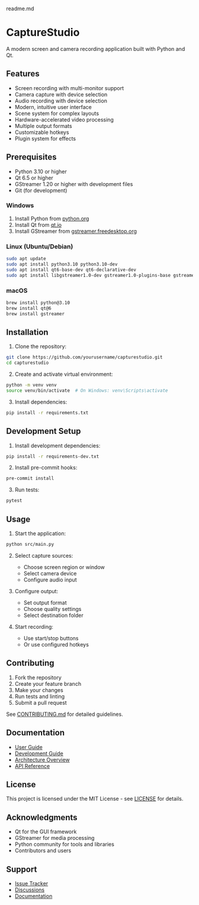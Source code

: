 readme.md

# CaptureStudio

A modern screen and camera recording application built with Python and Qt.

## Features

- Screen recording with multi-monitor support
- Camera capture with device selection
- Audio recording with device selection
- Modern, intuitive user interface
- Scene system for complex layouts
- Hardware-accelerated video processing
- Multiple output formats
- Customizable hotkeys
- Plugin system for effects

## Prerequisites

- Python 3.10 or higher
- Qt 6.5 or higher
- GStreamer 1.20 or higher with development files
- Git (for development)

### Windows

1. Install Python from [python.org](https://python.org)
2. Install Qt from [qt.io](https://qt.io)
3. Install GStreamer from [gstreamer.freedesktop.org](https://gstreamer.freedesktop.org)

### Linux (Ubuntu/Debian)

```bash
sudo apt update
sudo apt install python3.10 python3.10-dev
sudo apt install qt6-base-dev qt6-declarative-dev
sudo apt install libgstreamer1.0-dev gstreamer1.0-plugins-base gstreamer1.0-plugins-good
```

### macOS

```bash
brew install python@3.10
brew install qt@6
brew install gstreamer
```

## Installation

1. Clone the repository:
```bash
git clone https://github.com/yourusername/capturestudio.git
cd capturestudio
```

2. Create and activate virtual environment:
```bash
python -m venv venv
source venv/bin/activate  # On Windows: venv\Scripts\activate
```

3. Install dependencies:
```bash
pip install -r requirements.txt
```

## Development Setup

1. Install development dependencies:
```bash
pip install -r requirements-dev.txt
```

2. Install pre-commit hooks:
```bash
pre-commit install
```

3. Run tests:
```bash
pytest
```

## Usage

1. Start the application:
```bash
python src/main.py
```

2. Select capture sources:
   - Choose screen region or window
   - Select camera device
   - Configure audio input

3. Configure output:
   - Set output format
   - Choose quality settings
   - Select destination folder

4. Start recording:
   - Use start/stop buttons
   - Or use configured hotkeys

## Contributing

1. Fork the repository
2. Create your feature branch
3. Make your changes
4. Run tests and linting
5. Submit a pull request

See [CONTRIBUTING.md](CONTRIBUTING.md) for detailed guidelines.

## Documentation

- [User Guide](docs/user/README.md)
- [Development Guide](docs/development/DEVELOPMENT.md)
- [Architecture Overview](docs/development/ARCHITECTURE.md)
- [API Reference](docs/api/README.md)

## License

This project is licensed under the MIT License - see [LICENSE](LICENSE) for details.

## Acknowledgments

- Qt for the GUI framework
- GStreamer for media processing
- Python community for tools and libraries
- Contributors and users

## Support

- [Issue Tracker](https://github.com/yourusername/capturestudio/issues)
- [Discussions](https://github.com/yourusername/capturestudio/discussions)
- [Documentation](https://capturestudio.readthedocs.io)